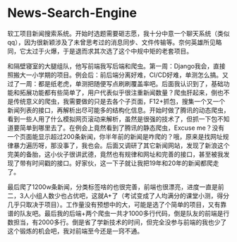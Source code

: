 # News-Search-Engine

软工项目新闻搜索系统。开始时选题需要砸志愿，我十分中意一个聊天系统（类似qq），因为很新颖涉及了未曾思考过的消息同步、文件传输等。奈何英雄所见略同，它太过于火爆，于是退而求其次选了这个中规中矩的老套项目。

和隔壁寝室的大腿组队，他写前端我写后端和爬虫。第一周：Django我会，直接照搬大一小学期的项目。例会后：前后端分离好难，CI/CD好难，单测怎么搞。又过了一周：都是纸老虎，单测把随便写点刷刷覆盖率吧。后面我认识到了，基础功能和拓展功能都有些简单了，用户代表似乎很注重新闻数量？爬虫肝起来，倒也不是传统意义的爬虫，我需要做的只是去各个子页面，F12+抓包，搜集一个又一个新闻列表的接口，再解析出尽可能多的结构化信息。开始时做了腾讯的动态爬虫，看到一些人用了什么模拟网页滚动来解析，虽然是很强的技术了，但抓一下包不知道要简单到哪里去了。在例会上竟然看到了腾讯的静态爬虫，Excuse me？没有一个页面能显示超过200条新闻，你半年前的新闻是咋爬的？哦，原来是找网址规律暴力遍历呀，那没事了，我也会。后面又调研了其它新闻网站，发现了新浪这个完美的备胎，这小伙子很讲武德，竟然也有规律和网址和完善的接口，甚至被我发现了带有时间戳的接口。好家伙，这一下子就让我把19年和20年的新闻都爬走了。

最后爬了1200w条新闻，分类标签啥的也很完善，前端也很漂亮，进度一直是前二，3人小组人数少也占优吧，这就A+了（考试变成了人均满分的课堂小测，得分几乎只取决于项目）。工作量没有预想中的大，可能是选了个简单的项目，又有靠谱的队友吧。最后我的后端+两个爬虫一共才1000多行代码，倒是队友的前端是行数担当，有2000多行。倒是省了学新技术的时间，但完全没参与前端的我也少了这个锻炼的机会吧，我对前端至今还是一窍不通。
